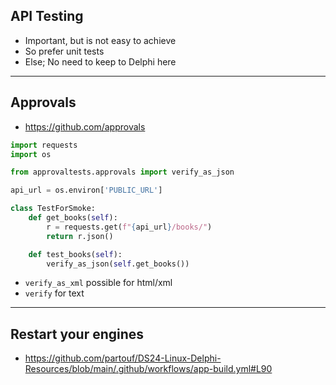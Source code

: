 ## API Testing

* Important, but is not easy to achieve <!-- .element: class="fragment" -->
* So prefer unit tests <!-- .element: class="fragment" -->
* Else; No need to keep to Delphi here<!-- .element: class="fragment" -->

---

## Approvals

* https://github.com/approvals

```python
import requests
import os

from approvaltests.approvals import verify_as_json

api_url = os.environ['PUBLIC_URL']

class TestForSmoke:
    def get_books(self):
        r = requests.get(f"{api_url}/books/")
        return r.json()

    def test_books(self):
        verify_as_json(self.get_books())
```

* `verify_as_xml` possible for html/xml
* `verify` for text

---

## Restart your engines

* https://github.com/partouf/DS24-Linux-Delphi-Resources/blob/main/.github/workflows/app-build.yml#L90
